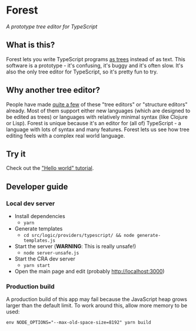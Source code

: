 # Forest

_A prototype tree editor for TypeScript_

## What is this?

Forest lets you write TypeScript programs [as trees](https://en.wikipedia.org/wiki/Abstract_syntax_tree) instead of as text. This software is a prototype - it's confusing, it's buggy and it's often slow. It's also the only tree editor for TypeScript, so it's pretty fun to try.

## Why another tree editor?

People have made [quite a few](https://www.reddit.com/r/nosyntax/wiki/projects) of these "tree editors" or "structure editors" already. Most of them support either new languages (which are designed to be edited as trees) or languages with relatively minimal syntax (like Clojure or Lisp). Forest is unique because it's an editor for (all of) TypeScript - a language with lots of syntax and many features. Forest lets us see how tree editing feels with a complex real world language.

## Try it

Check out the ["Hello world" tutorial](./doc/tutorials/hello-world.md).

## Developer guide

### Local dev server

- Install dependencies
  - `yarn`
- Generate templates
  - `cd src/logic/providers/typescript/ && node generate-templates.js`
- Start the server (**WARNING**: This is really unsafe!)
  - `node server-unsafe.js`
- Start the CRA dev server
  - `yarn start`
- Open the main page and edit (probably [http://localhost:3000](http://localhost:3000))

### Production build

A production build of this app may fail because the JavaScript heap grows larger than the default limit. To work around this, allow more memory to be used:

```
env NODE_OPTIONS="--max-old-space-size=8192" yarn build
```
